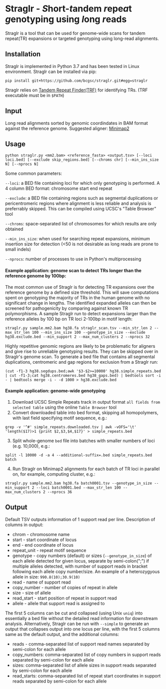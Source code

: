 # Straglr - *S*hort-*t*andem *r*epe*a*t *g*enotyping using *l*ong *r*eads

Straglr is a tool that can be used for genome-wide scans for tandem repeat(TR) expansions or targeted genotyping using long-read alignments.

## Installation
Straglr is implemented in Python 3.7 and has been tested in Linux environment.
Straglr can be installed via pip:

```
pip install git+https://github.com/bcgsc/straglr.git#egg=straglr
```
Straglr relies on [Tandem Repeat Finder(TRF)](https://tandem.bu.edu/trf/trf.html) for identifying TRs. (TRF executable must be in `$PATH`)

## Input
Long read alignments sorted by genomic coordindates in BAM format against the reference genome. Suggested aligner: [Minimap2](https://github.com/lh3/minimap2)

## Usage
```
python straglr.py <mm2.bam> <reference_fasta> <output.tsv> [--loci loci.bed] [--exclude skip_regions.bed] [--chroms chr] [--min_ins_size N] [--nprocs N]
```

Some common parameters:

`--loci`: a BED file containing loci for which only genotyping is performed. A 4 column BED format: chromosome start end repeat

`--exclude`: a BED file containing regions such as segmental duplications or pericentromeric regions where alignment is less reliable and analysis is preferrably skipped. This can be compiled using UCSC's "Table Browser" tool 

`--chroms`: space-separated list of chromosomes for which results are only obtained

`--min_ins_size`: when used for searching repeat expansions, minimum insertion size for detection (<50 is not desirable as long reads are prone to small indels)

`--nprocs`: number of processes to use in Python's multiprocessing

#### Example application: genome scan to detect TRs longer than the reference genome by 100bp:
The most common use of Straglr is for detecting TR expansions over the reference genome by a defined size threshold. This will save computations spent on genotyping the majority of TRs in the human genome with no significant change in lengths. The identified expanded alleles can then be screened for pathogenicity by comparing against known TR polymorphisms. A sample Straglr run to detect expansions larger than the reference alleles by 100 bp on TR loci 2-100bp in motif length:
```
straglr.py sample.mm2.bam hg38.fa straglr_scan.tsv --min_str_len 2 --max_str_len 100 --min_ins_size 100 --genotype_in_size --exclude hg38.exclude.bed --min_support 2 --max_num_clusters 2 --nprocs 32
```
Highly repetitive genomic regions are likely to be problematic for aligners and give rise to unreliable genotyping results. They can be skipped over in Straglr's genome scan. To generate a bed file that contains all segmental duplications, centromeric and gap regions for exclusion from a Straglr run:
```
(cut -f1-3 hg38.segdups.bed;awk '$3-$2>=10000' hg38.simple_repeats.bed | cut -f1-3;cat hg38.centromeres.bed hg38_gaps.bed) | bedtools sort -i - | bedtools merge -i - -d 1000 > hg38.exclude.bed
```

#### Example application: genome-wide genotyping
1. Download UCSC Simple Repeats track in output format `all fields from selected table` using the online `Table Browser` tool
2. Convert downloaded table into bed format, skipping all homopolymers, with last field specifying motif sequence, e.g.:
```
grep -v '^#' simple_repeats.downloaded.tsv | awk -vOFS='\t' 'length($17)>1 {print $2,$3,$4,$17}' > simple_repeats.bed
```
3. Split whole-genome `bed` file into batches with smaller numbers of loci (e.g. 10,000), e.g.:
```
split -l 10000 -d -a 4 --additional-suffix=.bed simple_repeats.bed batch
```
4. Run Straglr on Minimap2 alignments for each batch of TR loci in parallel on, for example, computing cluster, e.g.:
```
straglr.py sample.mm2.bam hg38.fa batch0001.tsv --genotype_in_size --min_support 2 --loci batch0001.bed --max_str_len 100 --max_num_clusters 2 --nprocs 36
```

## Output
Default TSV outputs information of 1 support read per line. Description of columns in output:
* chrom - chromosome name
* start - start coordinate of locus
* end - end coordinate of locus
* repeat_unit - repeat motif sequence
* genotype - copy numbers (default) or sizes (`--genotype_in_size`) of each allele detected for given locus, separate by semi-colon(";") if multiple alleles detected, with number of support reads in bracket following each allele copy number/size. An example of a heterozygyous allele in size: `990.8(10);30.9(10)`
* read - name of support read
* copy_number - number of copies of repeat in allele
* size - size of allele
* read_start - start position of repeat in support read
* allele - allele that support read is assigned to

The first 5 columns can be cut and collapsed (using Unix `uniq`) into essentially a bed file without the detailed read information for downstream analysis. Alternatively, Straglr can be run with `--simple` to generate an output that collapses output into one locus per line, with the first 5 columns same as the default output, and the additional columns:
* reads - comma-separated list of support read names separated by semi-colon for each allele
* copy_numbers: comma-separated list of copy numbers in support reads separated by semi-colon for each allele
* sizes: comma-separated list of allele sizes in support reads separated by semi-colon for each allele
* read_starts: comma-separated list of repeat start coordinates in support reads separated by semi-colon for each allele
